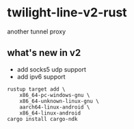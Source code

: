 # twilight-line-v2-rust
another tunnel proxy

## what's new in v2
* add socks5 udp support
* add ipv6 support

```
rustup target add \
    x86_64-pc-windows-gnu \
    x86_64-unknown-linux-gnu \
    aarch64-linux-android \
    x86_64-linux-android
cargo install cargo-ndk
```
